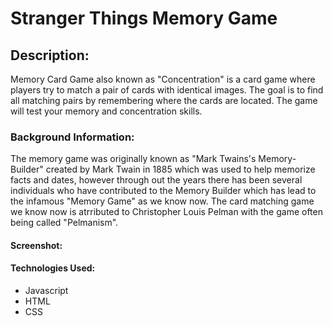 # Stranger Things Memory Game

## Description:
Memory Card Game also known as "Concentration" is a card game where players try to match a pair of cards
with identical images. The goal is to find all matching pairs by remembering where the cards are located.
The game will test your memory and concentration skills.




### Background Information:
The memory game was originally known as "Mark Twains's Memory-Builder" created by Mark Twain in 1885 
which was used to help memorize facts and dates, however through out the years there has been several 
individuals who have contributed to the Memory Builder which has lead to the infamous "Memory Game" 
as we know now. The card matching game we know now is atrributed to Christopher Louis Pelman with the
game often being called "Pelmanism".


#### Screenshot:




#### Technologies Used:

- Javascript
- HTML
- CSS

